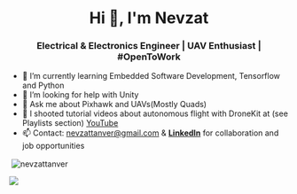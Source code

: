 
<h1 align="center">Hi 👋, I'm Nevzat</h1>
<h3 align="center">Electrical & Electronics Engineer | UAV Enthusiast | #OpenToWork </h3>


- 🌱 I’m currently learning Embedded Software Development, Tensorflow and Python
- 🤔 I’m looking for help with Unity
- 💬 Ask me about Pixhawk and UAVs(Mostly Quads)
- 🎥 I shooted tutorial videos about autonomous flight with DroneKit at (see Playlists section) [YouTube](https://www.youtube.com/playlist?list=PLTFVNghKfmCygmldRwFWK4wAbyi3QWG0s)
- 📫 Contact: nevzattanver@gmail.com & **[LinkedIn](https://www.linkedin.com/in/nevzattanver/)** for collaboration and job opportunities


<p>&nbsp;<img align="center" src="https://github-readme-stats.vercel.app/api?username=nevzattanver&show_icons=true" alt="nevzattanver" /></p>
<img src="https://komarev.com/ghpvc/?username=nevzattanver"/>

<!--
**jetiks/jetiks** is a ✨ _special_ ✨ repository because its `README.md` (this file) appears on your GitHub profile.

Here are some ideas to get you started:

- 🔭 I’m currently working on ...

- 👯 I’m looking to collaborate on ...



- 😄 Pronouns: ...
- ⚡ Fun fact: ...
-->
